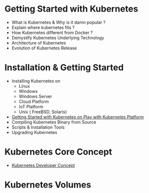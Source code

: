 # Getting Started with Kubernetes

- What is Kubernetes & Why is it damn popular ?
- Explain where kubernetes fits ?
- How Kubernetes different from Docker ?
- Demystify Kubernetes Underlying Technology
- Architecture of Kubernetes
- Evolution of Kubernetes Release

# Installation & Getting Started

- Installing Kubernetes on 
   - Linux
   - Windows 
   - Windows Server
   - Cloud Platform
   - IoT Platform
   - Unix ( FreeBSD, Solaris)  
- [Getting Started with Kubernetes on Play with Kubernetes Platform]()
- Compiling Kubernetes Binary from Source
- Scripts & Installation Tools
- Upgrading Kubernetes

# Kubernetes Core Concept 

- [Kubernetes Developer Concept](https://github.com/collabnix/dockerlabs/blob/master/kubernetes/beginners/k8s-core-concepts.md)

# Kubernetes Volumes



